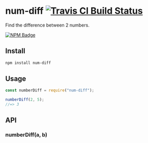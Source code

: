 # num-diff [![Travis CI Build Status](https://img.shields.io/travis/com/Richienb/num-diff/master.svg?style=for-the-badge)](https://travis-ci.com/Richienb/num-diff)

Find the difference between 2 numbers.

[![NPM Badge](https://nodei.co/npm/num-diff.png)](https://npmjs.com/package/num-diff)

## Install

```sh
npm install num-diff
```

## Usage

```js
const numberDiff = require("num-diff");

numberDiff(2, 5);
//=> 3
```

## API

### numberDiff(a, b)
